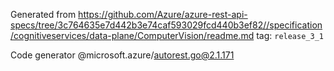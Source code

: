 Generated from https://github.com/Azure/azure-rest-api-specs/tree/3c764635e7d442b3e74caf593029fcd440b3ef82//specification/cognitiveservices/data-plane/ComputerVision/readme.md tag: `release_3_1`

Code generator @microsoft.azure/autorest.go@2.1.171


